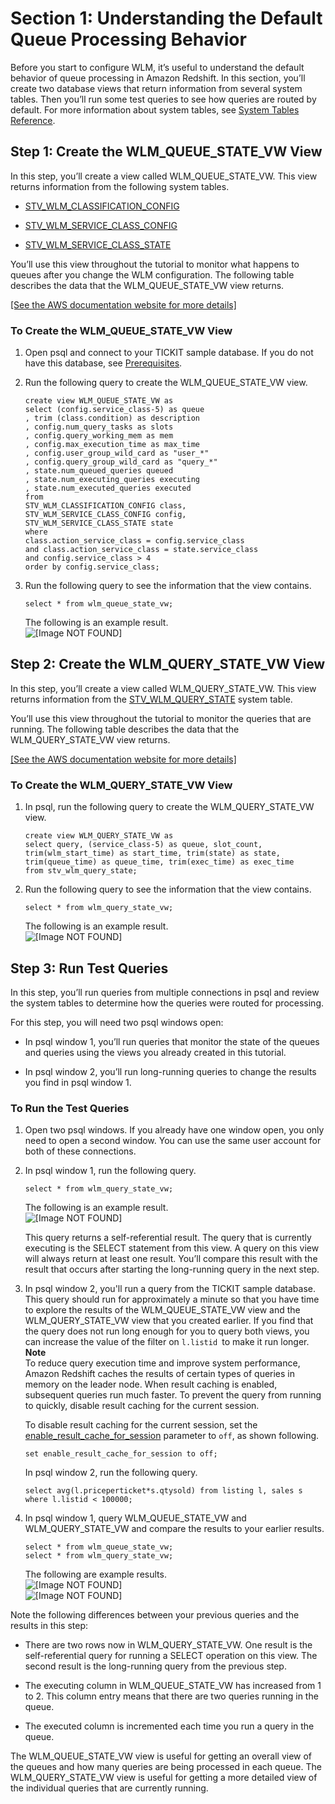 # Section 1: Understanding the Default Queue Processing Behavior<a name="tutorial-wlm-understanding-default-processing"></a>

Before you start to configure WLM, it’s useful to understand the default behavior of queue processing in Amazon Redshift\. In this section, you’ll create two database views that return information from several system tables\. Then you’ll run some test queries to see how queries are routed by default\. For more information about system tables, see [System Tables Reference](cm_chap_system-tables.md)\. 

## Step 1: Create the WLM\_QUEUE\_STATE\_VW View<a name="tutorial-wlm-create-queue-state-view"></a>

In this step, you’ll create a view called WLM\_QUEUE\_STATE\_VW\. This view returns information from the following system tables\.

+ [STV\_WLM\_CLASSIFICATION\_CONFIG](r_STV_WLM_CLASSIFICATION_CONFIG.md)

+ [STV\_WLM\_SERVICE\_CLASS\_CONFIG](r_STV_WLM_SERVICE_CLASS_CONFIG.md)

+ [STV\_WLM\_SERVICE\_CLASS\_STATE](r_STV_WLM_SERVICE_CLASS_STATE.md)

You’ll use this view throughout the tutorial to monitor what happens to queues after you change the WLM configuration\. The following table describes the data that the WLM\_QUEUE\_STATE\_VW view returns\. 

[\[See the AWS documentation website for more details\]](http://docs.aws.amazon.com/redshift/latest/dg/tutorial-wlm-understanding-default-processing.html)

### To Create the WLM\_QUEUE\_STATE\_VW View<a name="how-to-wlm-create-queue-state-view"></a>

1. Open psql and connect to your TICKIT sample database\. If you do not have this database, see [Prerequisites](tutorial-configuring-workload-management.md#tutorial-wlm-prereq)\.

1. Run the following query to create the WLM\_QUEUE\_STATE\_VW view\.

   ```
   create view WLM_QUEUE_STATE_VW as
   select (config.service_class-5) as queue
   , trim (class.condition) as description
   , config.num_query_tasks as slots
   , config.query_working_mem as mem
   , config.max_execution_time as max_time
   , config.user_group_wild_card as "user_*"
   , config.query_group_wild_card as "query_*"
   , state.num_queued_queries queued
   , state.num_executing_queries executing
   , state.num_executed_queries executed
   from
   STV_WLM_CLASSIFICATION_CONFIG class,
   STV_WLM_SERVICE_CLASS_CONFIG config,
   STV_WLM_SERVICE_CLASS_STATE state
   where
   class.action_service_class = config.service_class 
   and class.action_service_class = state.service_class 
   and config.service_class > 4
   order by config.service_class;
   ```

1. Run the following query to see the information that the view contains\.

   ```
   select * from wlm_queue_state_vw;
   ```

   The following is an example result\.  
![\[Image NOT FOUND\]](http://docs.aws.amazon.com/redshift/latest/dg/images/psql_tutorial_wlm_010.png)

## Step 2: Create the WLM\_QUERY\_STATE\_VW View<a name="tutorial-wlm-create-query-state-view"></a>

In this step, you’ll create a view called WLM\_QUERY\_STATE\_VW\. This view returns information from the [STV\_WLM\_QUERY\_STATE](r_STV_WLM_QUERY_STATE.md) system table\.

You’ll use this view throughout the tutorial to monitor the queries that are running\. The following table describes the data that the WLM\_QUERY\_STATE\_VW view returns\.

[\[See the AWS documentation website for more details\]](http://docs.aws.amazon.com/redshift/latest/dg/tutorial-wlm-understanding-default-processing.html)

### To Create the WLM\_QUERY\_STATE\_VW View<a name="how-to-wlm-create-query-state-view"></a>

1. In psql, run the following query to create the WLM\_QUERY\_STATE\_VW view\.

   ```
   create view WLM_QUERY_STATE_VW as
   select query, (service_class-5) as queue, slot_count, trim(wlm_start_time) as start_time, trim(state) as state, trim(queue_time) as queue_time, trim(exec_time) as exec_time
   from stv_wlm_query_state;
   ```

1. Run the following query to see the information that the view contains\.

   ```
   select * from wlm_query_state_vw;
   ```

   The following is an example result\.  
![\[Image NOT FOUND\]](http://docs.aws.amazon.com/redshift/latest/dg/images/psql_tutorial_wlm_020.png)

## Step 3: Run Test Queries<a name="tutorial-wlm-run-test-queries"></a>

In this step, you’ll run queries from multiple connections in psql and review the system tables to determine how the queries were routed for processing\. 

For this step, you will need two psql windows open: 

+ In psql window 1, you’ll run queries that monitor the state of the queues and queries using the views you already created in this tutorial\.

+ In psql window 2, you’ll run long\-running queries to change the results you find in psql window 1\.

### To Run the Test Queries<a name="how-to-wlm-run-test-queries"></a>

1. Open two psql windows\. If you already have one window open, you only need to open a second window\. You can use the same user account for both of these connections\.

1. In psql window 1, run the following query\.

   ```
   select * from wlm_query_state_vw;
   ```

   The following is an example result\.  
![\[Image NOT FOUND\]](http://docs.aws.amazon.com/redshift/latest/dg/images/psql_tutorial_wlm_030.png)

   This query returns a self\-referential result\. The query that is currently executing is the SELECT statement from this view\. A query on this view will always return at least one result\. You’ll compare this result with the result that occurs after starting the long\-running query in the next step\.

1. In psql window 2, you'll run a query from the TICKIT sample database\. This query should run for approximately a minute so that you have time to explore the results of the WLM\_QUEUE\_STATE\_VW view and the WLM\_QUERY\_STATE\_VW view that you created earlier\. If you find that the query does not run long enough for you to query both views, you can increase the value of the filter on `l.listid `to make it run longer\.
**Note**  
To reduce query execution time and improve system performance, Amazon Redshift caches the results of certain types of queries in memory on the leader node\. When result caching is enabled, subsequent queries run much faster\. To prevent the query from running to quickly, disable result caching for the current session\.

   To disable result caching for the current session, set the [enable\_result\_cache\_for\_session](r_enable_result_cache_for_session.md) parameter to `off`, as shown following\.

   ```
   set enable_result_cache_for_session to off;
   ```

   In psql window 2, run the following query\.

   ```
   select avg(l.priceperticket*s.qtysold) from listing l, sales s where l.listid < 100000;
   ```

1. In psql window 1, query WLM\_QUEUE\_STATE\_VW and WLM\_QUERY\_STATE\_VW and compare the results to your earlier results\.

   ```
   select * from wlm_queue_state_vw;
   select * from wlm_query_state_vw;
   ```

   The following are example results\.  
![\[Image NOT FOUND\]](http://docs.aws.amazon.com/redshift/latest/dg/images/psql_tutorial_wlm_040.png)  
![\[Image NOT FOUND\]](http://docs.aws.amazon.com/redshift/latest/dg/images/psql_tutorial_wlm_050.png)

Note the following differences between your previous queries and the results in this step:

+ There are two rows now in WLM\_QUERY\_STATE\_VW\. One result is the self\-referential query for running a SELECT operation on this view\. The second result is the long\-running query from the previous step\.

+ The executing column in WLM\_QUEUE\_STATE\_VW has increased from 1 to 2\. This column entry means that there are two queries running in the queue\.

+ The executed column is incremented each time you run a query in the queue\.

The WLM\_QUEUE\_STATE\_VW view is useful for getting an overall view of the queues and how many queries are being processed in each queue\. The WLM\_QUERY\_STATE\_VW view is useful for getting a more detailed view of the individual queries that are currently running\.